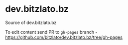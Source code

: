 # dev.bitzlato.bz

Source of dev.bitzlato.bz

To edit content send PR to `gh-pages` branch - https://github.com/bitzlato/dev.bitzlato.bz/tree/gh-pages
